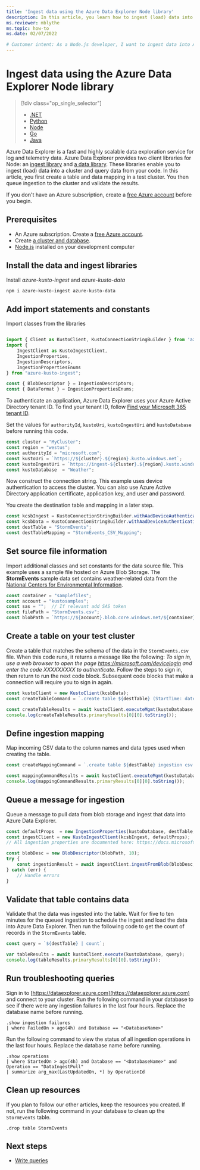 ```yaml
---
title: 'Ingest data using the Azure Data Explorer Node library'
description: In this article, you learn how to ingest (load) data into Azure Data Explorer using Node.js.
ms.reviewer: mblythe
ms.topic: how-to
ms.date: 02/07/2022

# Customer intent: As a Node.js developer, I want to ingest data into Azure Data Explorer so that I can query data to include in my apps.
---
```


# Ingest data using the Azure Data Explorer Node library

> [!div class="op_single_selector"]
> * [.NET](net-sdk-ingest-data.md)
> * [Python](python-ingest-data.md)
> * [Node](node-ingest-data.md)
> * [Go](go-ingest-data.md)
> * [Java](java-ingest-data.md)

Azure Data Explorer is a fast and highly scalable data exploration service for log and telemetry data. Azure Data Explorer provides two client libraries for Node: an [ingest library](https://github.com/Azure/azure-kusto-node/tree/master/packages/azure-kusto-ingest) and [a data library](https://github.com/Azure/azure-kusto-node/tree/master/packages/azure-kusto-data). These libraries enable you to ingest (load) data into a cluster and query data from your code. In this article, you first create a table and data mapping in a test cluster. You then queue ingestion to the cluster and validate the results.

If you don't have an Azure subscription, create a [free Azure account](https://azure.microsoft.com/free/) before you begin.

## Prerequisites

* An Azure subscription. Create a [free Azure account](https://azure.microsoft.com/free/).
* Create [a cluster and database](create-cluster-database-portal.md).
* [Node.js](https://nodejs.org/en/download/) installed on your development computer

## Install the data and ingest libraries

Install *azure-kusto-ingest* and *azure-kusto-data*

```bash
npm i azure-kusto-ingest azure-kusto-data
```

## Add import statements and constants

Import classes from the libraries

```javascript

import { Client as KustoClient, KustoConnectionStringBuilder } from 'azure-kusto-data';
import {
    IngestClient as KustoIngestClient,
    IngestionProperties,
    IngestionDescriptors,
    IngestionPropertiesEnums
} from "azure-kusto-ingest";

const { BlobDescriptor } = IngestionDescriptors;
const { DataFormat } = IngestionPropertiesEnums;

```
To authenticate an application, Azure Data Explorer uses your Azure Active Directory tenant ID. To find your tenant ID, follow [Find your Microsoft 365 tenant ID](/onedrive/find-your-office-365-tenant-id).

Set the values for `authorityId`, `kustoUri`, `kustoIngestUri` and `kustoDatabase` before running this code.

```javascript
const cluster = "MyCluster";
const region = "westus";
const authorityId = "microsoft.com";
const kustoUri = `https://${cluster}.${region}.kusto.windows.net`;
const kustoIngestUri = `https://ingest-${cluster}.${region}.kusto.windows.net`;
const kustoDatabase  = "Weather";
```

Now construct the connection string. This example uses device authentication to access the cluster. You can also use Azure Active Directory application certificate, application key, and user and password.

You create the destination table and mapping in a later step.

```javascript
const kcsbIngest = KustoConnectionStringBuilder.withAadDeviceAuthentication(kustoIngestUri, authorityId);
const kcsbData = KustoConnectionStringBuilder.withAadDeviceAuthentication(kustoUri, authorityId);
const destTable = "StormEvents";
const destTableMapping = "StormEvents_CSV_Mapping";
```

## Set source file information

Import additional classes and set constants for the data source file. This example uses a sample file hosted on Azure Blob Storage. The **StormEvents** sample data set contains weather-related data from the [National Centers for Environmental Information](https://www.ncei.noaa.gov/).

```javascript
const container = "samplefiles";
const account = "kustosamples";
const sas = "";  // If relevant add SAS token
const filePath = "StormEvents.csv";
const blobPath = `https://${account}.blob.core.windows.net/${container}/${filePath}${sas}`;
```

## Create a table on your test cluster

Create a table that matches the schema of the data in the `StormEvents.csv` file. When this code runs, it returns a message like the following: *To sign in, use a web browser to open the page https://microsoft.com/devicelogin and enter the code XXXXXXXXX to authenticate*. Follow the steps to sign in, then return to run the next code block. Subsequent code blocks that make a connection will require you to sign in again.

```javascript
const kustoClient = new KustoClient(kcsbData);
const createTableCommand = `.create table ${destTable} (StartTime: datetime, EndTime: datetime, EpisodeId: int, EventId: int, State: string, EventType: string, InjuriesDirect: int, InjuriesIndirect: int, DeathsDirect: int, DeathsIndirect: int, DamageProperty: int, DamageCrops: int, Source: string, BeginLocation: string, EndLocation: string, BeginLat: real, BeginLon: real, EndLat: real, EndLon: real, EpisodeNarrative: string, EventNarrative: string, StormSummary: dynamic)`;

const createTableResults = await kustoClient.executeMgmt(kustoDatabase, createTableCommand);
console.log(createTableResults.primaryResults[0][0].toString());
```

## Define ingestion mapping

Map incoming CSV data to the column names and data types used when creating the table.

```javascript
const createMappingCommand = `.create table ${destTable} ingestion csv mapping '${destTableMapping}' '[{"Name":"StartTime","datatype":"datetime","Ordinal":0}, {"Name":"EndTime","datatype":"datetime","Ordinal":1},{"Name":"EpisodeId","datatype":"int","Ordinal":2},{"Name":"EventId","datatype":"int","Ordinal":3},{"Name":"State","datatype":"string","Ordinal":4},{"Name":"EventType","datatype":"string","Ordinal":5},{"Name":"InjuriesDirect","datatype":"int","Ordinal":6},{"Name":"InjuriesIndirect","datatype":"int","Ordinal":7},{"Name":"DeathsDirect","datatype":"int","Ordinal":8},{"Name":"DeathsIndirect","datatype":"int","Ordinal":9},{"Name":"DamageProperty","datatype":"int","Ordinal":10},{"Name":"DamageCrops","datatype":"int","Ordinal":11},{"Name":"Source","datatype":"string","Ordinal":12},{"Name":"BeginLocation","datatype":"string","Ordinal":13},{"Name":"EndLocation","datatype":"string","Ordinal":14},{"Name":"BeginLat","datatype":"real","Ordinal":16},{"Name":"BeginLon","datatype":"real","Ordinal":17},{"Name":"EndLat","datatype":"real","Ordinal":18},{"Name":"EndLon","datatype":"real","Ordinal":19},{"Name":"EpisodeNarrative","datatype":"string","Ordinal":20},{"Name":"EventNarrative","datatype":"string","Ordinal":21},{"Name":"StormSummary","datatype":"dynamic","Ordinal":22}]'`;

const mappingCommandResults = await kustoClient.executeMgmt(kustoDatabase, createMappingCommand);
console.log(mappingCommandResults.primaryResults[0][0].toString());
```

## Queue a message for ingestion

Queue a message to pull data from blob storage and ingest that data into Azure Data Explorer.

```javascript
const defaultProps  = new IngestionProperties(kustoDatabase, destTable, DataFormat.csv, null,destTableMapping, {'ignoreFirstRecord': 'true'});
const ingestClient = new KustoIngestClient(kcsbIngest, defaultProps);
// All ingestion properties are documented here: https://docs.microsoft.com/azure/kusto/management/data-ingest#ingestion-properties

const blobDesc = new BlobDescriptor(blobPath, 10);
try {
	const ingestionResult = await ingestClient.ingestFromBlob(blobDesc, null);
} catch (err) {
	// Handle errors
}
```

## Validate that table contains data

Validate that the data was ingested into the table. Wait for five to ten minutes for the queued ingestion to schedule the ingest and load the data into Azure Data Explorer. Then run the following code to get the count of records in the `StormEvents` table.

```javascript
const query = `${destTable} | count`;

var tableResults = await kustoClient.execute(kustoDatabase, query);
console.log(tableResults.primaryResults[0][0].toString());

```

## Run troubleshooting queries

Sign in to [https://dataexplorer.azure.com](https://dataexplorer.azure.com) and connect to your cluster. Run the following command in your database to see if there were any ingestion failures in the last four hours. Replace the database name before running.
    
```Kusto
.show ingestion failures
| where FailedOn > ago(4h) and Database == "<DatabaseName>"
```

Run the following command to view the status of all ingestion operations in the last four hours. Replace the database name before running.

```Kusto
.show operations
| where StartedOn > ago(4h) and Database == "<DatabaseName>" and Operation == "DataIngestPull"
| summarize arg_max(LastUpdatedOn, *) by OperationId
```

## Clean up resources

If you plan to follow our other articles, keep the resources you created. If not, run the following command in your database to clean up the `StormEvents` table.

```Kusto
.drop table StormEvents
```

## Next steps

* [Write queries](write-queries.md)
